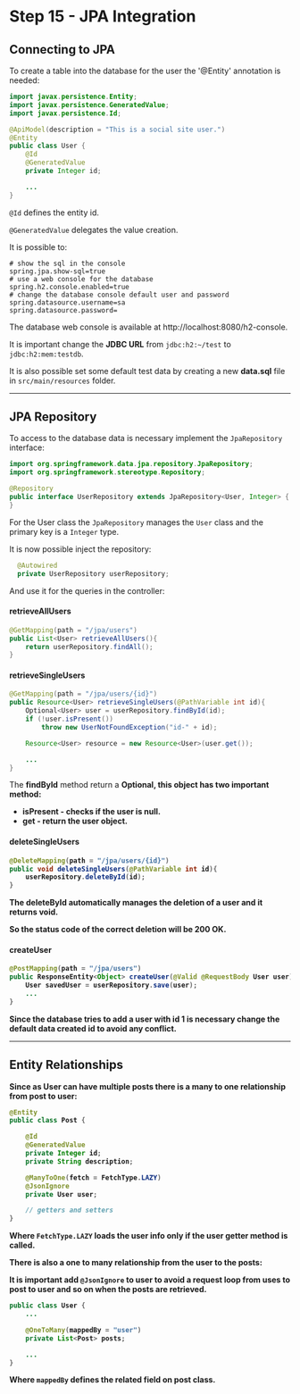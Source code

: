 # Step 15 - JPA Integration

## Connecting to JPA

To create a table into the database for the user the '@Entity' annotation is needed:

```java
import javax.persistence.Entity;
import javax.persistence.GeneratedValue;
import javax.persistence.Id;

@ApiModel(description = "This is a social site user.")
@Entity
public class User {
    @Id
    @GeneratedValue
    private Integer id;

    ...
}
```
`@Id` defines the entity id.

`@GeneratedValue` delegates the value creation.

It is possible to:

```
# show the sql in the console
spring.jpa.show-sql=true
# use a web console for the database
spring.h2.console.enabled=true
# change the database console default user and password
spring.datasource.username=sa
spring.datasource.password=
```

The database web console is available at http://localhost:8080/h2-console.

It is important change the **JDBC URL** from `jdbc:h2:~/test` to  `jdbc:h2:mem:testdb`.

It is also possible set some default test data by creating a new **data.sql** file in `src/main/resources` folder.

---

## JPA Repository

To access to the database data is necessary implement the `JpaRepository` interface:

```java
import org.springframework.data.jpa.repository.JpaRepository;
import org.springframework.stereotype.Repository;

@Repository
public interface UserRepository extends JpaRepository<User, Integer> {
}
```
 For the User class the `JpaRepository` manages the `User` class and the primary key is a `Integer` type.

It is now possible inject the repository:

```java
  @Autowired
  private UserRepository userRepository;
```

And use it for the queries in the controller:

#### retrieveAllUsers

```java
@GetMapping(path = "/jpa/users")
public List<User> retrieveAllUsers(){
    return userRepository.findAll();
}
```

#### retrieveSingleUsers

```java
@GetMapping(path = "/jpa/users/{id}")
public Resource<User> retrieveSingleUsers(@PathVariable int id){
    Optional<User> user = userRepository.findById(id);
    if (!user.isPresent())
        throw new UserNotFoundException("id-" + id);

    Resource<User> resource = new Resource<User>(user.get());

    ...
}
```

The **findById** method return a **Optional<Object>**, this object has two important method:

- **isPresent** - checks if the user is null.
- **get** - return the user object.

#### deleteSingleUsers

```java
@DeleteMapping(path = "/jpa/users/{id}")
public void deleteSingleUsers(@PathVariable int id){
    userRepository.deleteById(id);
}
```

The **deleteById** automatically manages the deletion of a user and it returns **void**.

So the status code of the correct deletion will be **200 OK**.

#### createUser

```java
@PostMapping(path = "/jpa/users")
public ResponseEntity<Object> createUser(@Valid @RequestBody User user){
    User savedUser = userRepository.save(user);
    ...
}
```
Since the database tries to add a user with id 1 is necessary change the default data created id to avoid any conflict.

---

## Entity Relationships

Since as User can have multiple posts there is a many to one relationship from post to user:

```java
@Entity
public class Post {

    @Id
    @GeneratedValue
    private Integer id;
    private String description;

    @ManyToOne(fetch = FetchType.LAZY)
    @JsonIgnore
    private User user;

    // getters and setters
}
```

Where `FetchType.LAZY` loads the user info only if the user getter method is called.

There is also a one to many relationship from the user to the posts:

It is **important** add `@JsonIgnore` to user to avoid a request loop from uses to post to user and so on when the posts are retrieved.

```java
public class User {
    ...

    @OneToMany(mappedBy = "user")
    private List<Post> posts;

    ...
}
```
Where `mappedBy` defines the related field on post class.
